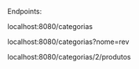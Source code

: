 Endpoints:

localhost:8080/categorias

localhost:8080/categorias?nome=rev

localhost:8080/categorias/2/produtos
